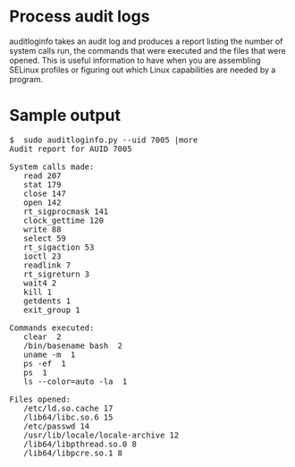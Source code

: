 # Process audit logs

auditloginfo takes an audit log and produces a report listing the number of system calls run, the commands that were executed and the files that were opened. This is useful information to have when you are assembling SELinux profiles or figuring out which Linux capabilities are needed by a program.

# Sample output
<pre>
$  sudo auditloginfo.py --uid 7005 |more
Audit report for AUID 7005

System calls made:
   read 207
   stat 179
   close 147
   open 142
   rt_sigprocmask 141
   clock_gettime 120
   write 88
   select 59
   rt_sigaction 53
   ioctl 23
   readlink 7
   rt_sigreturn 3
   wait4 2
   kill 1
   getdents 1
   exit_group 1
   
Commands executed:
   clear  2
   /bin/basename bash  2
   uname -m  1
   ps -ef  1
   ps  1
   ls --color=auto -la  1

Files opened:
   /etc/ld.so.cache 17
   /lib64/libc.so.6 15
   /etc/passwd 14
   /usr/lib/locale/locale-archive 12
   /lib64/libpthread.so.0 8
   /lib64/libpcre.so.1 8
</pre>
